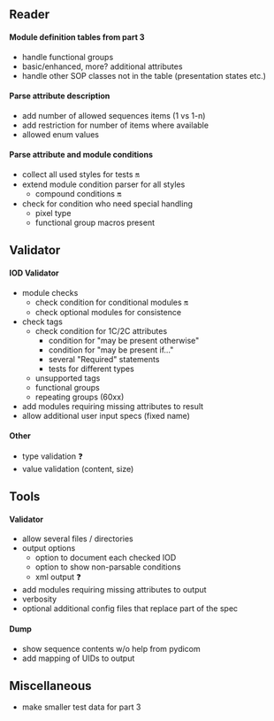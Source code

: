 ## Reader

#### Module definition tables from part 3
* handle functional groups
* basic/enhanced, more? additional attributes
* handle other SOP classes not in the table (presentation states etc.)

#### Parse attribute description
* add number of allowed sequences items (1 vs 1-n)
* add restriction for number of items where available
* allowed enum values

#### Parse attribute and module conditions
* collect all used styles for tests :on:
* extend module condition parser for all styles
    * compound conditions :on:
* check for condition who need special handling
    * pixel type
    * functional group macros present

## Validator

#### IOD Validator
* module checks
    * check condition for conditional modules :on:
    * check optional modules for consistence
* check tags
    * check condition for 1C/2C attributes
        * condition for "may be present otherwise"
        * condition for "may be present if..."
        * several "Required" statements
        * tests for different types
    * unsupported tags
    * functional groups
    * repeating groups (60xx)
* add modules requiring missing attributes to result
* allow additional user input specs (fixed name)

#### Other 
* type validation :question:
* value validation (content, size)

## Tools

#### Validator
* allow several files / directories
* output options
    * option to document each checked IOD
    * option to show non-parsable conditions
    * xml output :question:
* add modules requiring missing attributes to output
* verbosity
* optional additional config files that replace part of the spec

#### Dump
* show sequence contents w/o help from pydicom
* add mapping of UIDs to output

## Miscellaneous
* make smaller test data for part 3
